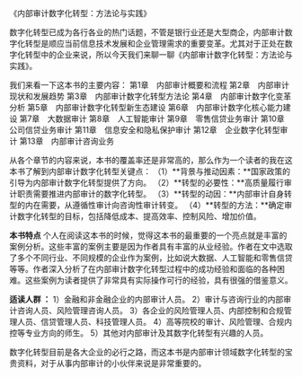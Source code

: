 《内部审计数字化转型：方法论与实践》

数字化转型已成为各行各业的热门话题，不管是银行业还是大型商企，内部审计数字化转型是顺应当前信息技术发展和企业管理需求的重要变革。尤其对于正处在数字化转型中的企业来说，所以今天我们来聊一聊《内部审计数字化转型：方法论与实践》。


我们来看一下这本书的主要内容： 
第1章　内部审计概要和流程 
第2章　内部审计现状和发展趋势 
第3章　内部审计数字化转型方法论 
第4章　内部审计数字化变革分析 
第5章　内部审计数字化转型新生态建设 
第6章　内部审计数字化核心能力建设 
第7章　大数据审计 
第8章　人工智能审计 
第9章　零售信贷业务审计 
第10章　公司信贷业务审计 
第11章　信息安全和隐私保护审计 
第12章　企业数字化转型审计 
第13章　内部审计咨询业务

从各个章节的内容来说，本书的覆盖率还是非常高的，那么作为一个读者的我在这本书了解到内部审计数字化转型关键点： 
（1）**背景与推动因素：**国家政策的引导为内部审计数字化转型提供了方向。 
（2）**转型的必要性：**高质量履行审计职责需要推进内部审计的数字化转型。
（3）**转型的动因：**内部审计自身转型的内在需要，从遵循性审计向咨询性审计转变。
（4）**转型的方法：**确定审计数字化转型的目标，包括降低成本、提高效率、控制风险、增加价值。


**本书特点**
个人在阅读这本书的时候，觉得这本书的最重要的一个亮点就是丰富的案例分析。这些丰富的案例主要是因为作者具有丰富的从业经验。作者在文中选取了多个不同行业、不同规模的企业作为案例，比如说大数据、人工智能和零售信贷等等。作者深入分析了在内部审计数字化转型过程中的成功经验和面临的各种困难。这些案例为读者提供了非常具有实际操作可行的经验，具有很强的借鉴意义。



**适读人群 ：**
1）金融和非金融企业的内部审计人员。
2）审计与咨询行业的内部审计咨询人员、风险管理咨询人员。
3）各企业的风险管理人员、内部控制和合规管理人员、信贷管理人员、科技管理人员。
4）高等院校的审计、风险管理、合规内控等专业方向的师生。
5）其他对内部审计及其数字化转型有兴趣的人员。



数字化转型目前是各大企业的必行之路，而这本书是内部审计领域数字化转型的宝贵资料，对于从事内部审计的小伙伴来说是非常重要的。